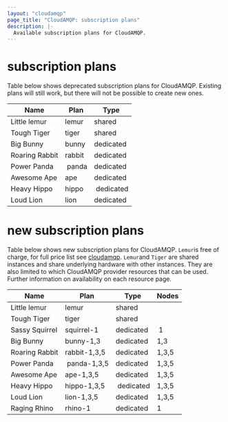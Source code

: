 ```yaml
---
layout: "cloudamqp"
page_title: "CloudAMQP: subscription plans"
description: |-
  Available subscription plans for CloudAMQP.
---
```


# subscription plans

Table below shows deprecated subscription plans for CloudAMQP. Existing plans will still work, but there will not be possible to create new ones.

Name | Plan | Type
---- | ---- | ----
Little lemur    | lemur   | shared
Tough Tiger     | tiger   | shared
Big Bunny       | bunny   | dedicated
Roaring Rabbit  | rabbit  | dedicated
Power Panda     | panda   | dedicated
Awesome Ape     | ape     | dedicated
Heavy Hippo     | hippo   | dedicated
Loud Lion       | lion    | dedicated

# new subscription plans

Table below shows new subscription plans for CloudAMQP. `Lemur`is free of charge, for full price list see [cloudamqp](https://www.cloudamqp.com/plans.html). `Lemur`and `Tiger` are shared instances and share underlying hardware with other instances. They are also limited to which CloudAMQP provider resources that can be used. Further information on availability on each resource page.

Name | Plan | Type | Nodes
---- | ---- | ---- | ----
Little lemur    | lemur   | shared
Tough Tiger     | tiger   | shared
Sassy Squirrel  | squirrel-1    | dedicated | 1
Big Bunny       | bunny-1,3     | dedicated | 1,3
Roaring Rabbit  | rabbit-1,3,5  | dedicated | 1,3,5
Power Panda     | panda-1,3,5   | dedicated | 1,3,5
Awesome Ape     | ape-1,3,5     | dedicated | 1,3,5
Heavy Hippo     | hippo-1,3,5   | dedicated | 1,3,5
Loud Lion       | lion-1,3,5    | dedicated | 1,3,5
Raging Rhino    | rhino-1       | dedicated | 1

